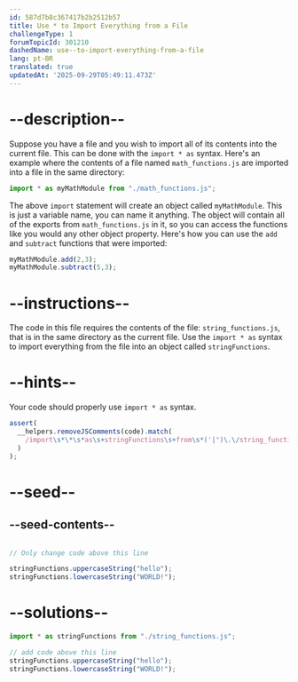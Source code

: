 ```yaml
---
id: 587d7b8c367417b2b2512b57
title: Use * to Import Everything from a File
challengeType: 1
forumTopicId: 301210
dashedName: use--to-import-everything-from-a-file
lang: pt-BR
translated: true
updatedAt: '2025-09-29T05:49:11.473Z'
---
```


# --description--

Suppose you have a file and you wish to import all of its contents into the current file. This can be done with the `import * as` syntax. Here's an example where the contents of a file named `math_functions.js` are imported into a file in the same directory:

```js
import * as myMathModule from "./math_functions.js";
```

The above `import` statement will create an object called `myMathModule`. This is just a variable name, you can name it anything. The object will contain all of the exports from `math_functions.js` in it, so you can access the functions like you would any other object property. Here's how you can use the `add` and `subtract` functions that were imported:

```js
myMathModule.add(2,3);
myMathModule.subtract(5,3);
```

# --instructions--

The code in this file requires the contents of the file: `string_functions.js`, that is in the same directory as the current file. Use the `import * as` syntax to import everything from the file into an object called `stringFunctions`.

# --hints--

Your code should properly use `import * as` syntax.

```js
assert(
  __helpers.removeJSComments(code).match(
    /import\s*\*\s*as\s+stringFunctions\s+from\s*('|")\.\/string_functions\.js\1/g
  )
);
```

# --seed--

## --seed-contents--

```js

// Only change code above this line

stringFunctions.uppercaseString("hello");
stringFunctions.lowercaseString("WORLD!");
```

# --solutions--

```js
import * as stringFunctions from "./string_functions.js";

// add code above this line
stringFunctions.uppercaseString("hello");
stringFunctions.lowercaseString("WORLD!");
```
